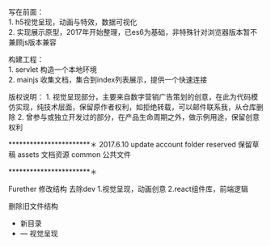 ﻿写在前面：   
        1. h5视觉呈现，动画与特效，数据可视化  
        2. 实现展示原型，2017年开始整理，已es6为基础，非特殊针对浏览器版本暂不兼顾js版本兼容

构建工程：   
        1. servlet 构造一个本地环境   
        2. mainjs 收集文档，集合到index列表展示，提供一个快速连接

版权说明：
        1. 视觉呈现部分，主要来自数字营销广告策划的创意，在此为代码模仿实现，纯技术层面，保留原作者权利，如拒绝转载，可以邮件联系我，从仓库删除
        2. 曾参与或独立开发过的部分，在产品生命周期之外，做示例用途，保留创意权利

***********************＊
2017.6.10 update account
folder
reserved 保留草稿
assets 文档资源
common 公共文件





***********************＊

Furether
        修改结构 去除dev
        1.视觉呈现，动画创意
        2.react组件库，前端逻辑

删除旧文件结构
+ 新目录
+ — 视觉呈现